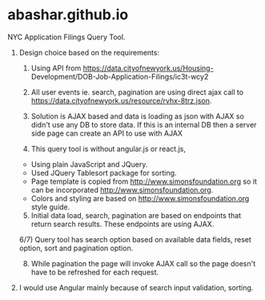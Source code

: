 # abashar.github.io
NYC Application Filings Query Tool.

 1. Design choice based on the requirements: 
	
    1) Using API from https://data.cityofnewyork.us/Housing-
    Development/DOB-Job-Application-Filings/ic3t-wcy2
	
    2) All user events ie. search, pagination are using direct ajax call to https://data.cityofnewyork.us/resource/rvhx-8trz.json.
	
    3) Solution is AJAX based and data is loading as json with AJAX so didn't use any DB to store data. 
	If this is an internal DB then a server side page can create an API to use with AJAX 
	
    4) This query tool is without angular.js or react.js, 
    - Using plain JavaScript and JQuery. 
	- Used JQuery Tablesort
    package for sorting. 
	- Page template is copied from http://www.simonsfoundation.org so it can be incorporated http://www.simonsfoundation.org. 
    - Colors and styling are based on http://www.simonsfoundation.org style guide.
	
    5) Initial data load, search, pagination are based on endpoints that return search results. These endpoints are using AJAX.
	
    6/7) Query tool has search option based on available data fields, reset option, sort and pagination option. 

    8) While pagination the page will invoke AJAX call so the page doesn't have to be refreshed for each request. 
	


2. I would use Angular mainly because of search input validation, sorting.
